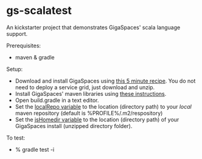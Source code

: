 gs-scalatest
=========

An kickstarter project that demonstrates GigaSpaces' scala language support.

Prerequisites:

* maven & gradle 


Setup:

* Download and install GigaSpaces using [this 5 minute recipe](http://docs.gigaspaces.com/tutorials/your-first-data-grid-application.html). You do not need to deploy a service grid, just download and unzip.
* Install GigaSpaces' maven libraries using [these instructions](http://docs.gigaspaces.com/xap97/maven-plugin.html#prior-to-installation).
* Open build.gradle in a text editor.
* Set the [localRepo variable](https://github.com/jasonnerothin/gs-scalatest/blob/master/build.gradle#L4) to the location (directory path) to your _local_ maven repository (default is %PROFILE%/.m2/respository)
* Set the [jsHomedir variable](https://github.com/jasonnerothin/gs-scalatest/blob/master/build.gradle#L5) to the location (directory path) of your GigaSpaces install (unzipped directory folder).

To test:

* % gradle test -i
